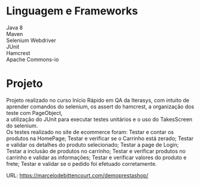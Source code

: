# Linguagem e Frameworks

Java 8 <br /> 
Maven <br />
Selenium Webdriver<br />
JUnit <br />
Hamcrest <br />
Apache Commons-io

# Projeto
Projeto realizado no curso Início Rápido em QA da Iterasys, com intuito de aprender comandos do selenium, os assert do hamcrest, a organização dos teste com PageObject, <br />
a utilização do JUnit para executar testes unitários e o uso do TakesScreen do selenium. <br />
Os testes realizado no site de ecommerce foram: Testar e contar os produtos na HomePage; Testar e verificar se o Carrinho está zerado; Testar e validar os detalhes do produto selecionado; Testar a page de Login; Testar a inclusão de produtos no carrinho; Testar e verificar produtos no carrinho e validar as informações; Testar e verificar valores do produto e frete; Testar e validar se o pedido foi efetuado corretamente.

URL: https://marcelodebittencourt.com/demoprestashop/
